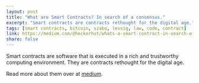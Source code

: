 ```yaml
---
layout: post
title: "What are Smart Contracts? In search of a consensus."
excerpt: "Smart contracts are contracts rethought for the digital age."
tags: [smart contracts, bitcoin, szabo, lessig, law, code, contract]
link: https://medium.com/@heckerhut/whats-a-smart-contract-in-search-of-a-consensus-c268c830a8ad
share: false
---
```


Smart contracts are software that is executed in a rich and trustworthy computing environment.
They are contracts rethought for the digital age.

Read more about them over at [medium](https://medium.com/@heckerhut/whats-a-smart-contract-in-search-of-a-consensus-c268c830a8ad).